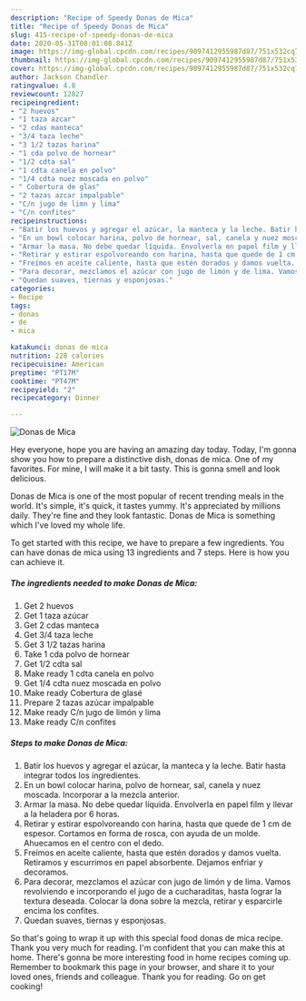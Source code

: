 ```yaml
---
description: "Recipe of Speedy Donas de Mica"
title: "Recipe of Speedy Donas de Mica"
slug: 415-recipe-of-speedy-donas-de-mica
date: 2020-05-31T08:01:08.841Z
image: https://img-global.cpcdn.com/recipes/9097412955987d87/751x532cq70/donas-de-mica-foto-principal.jpg
thumbnail: https://img-global.cpcdn.com/recipes/9097412955987d87/751x532cq70/donas-de-mica-foto-principal.jpg
cover: https://img-global.cpcdn.com/recipes/9097412955987d87/751x532cq70/donas-de-mica-foto-principal.jpg
author: Jackson Chandler
ratingvalue: 4.8
reviewcount: 12827
recipeingredient:
- "2 huevos"
- "1 taza azcar"
- "2 cdas manteca"
- "3/4 taza leche"
- "3 1/2 tazas harina"
- "1 cda polvo de hornear"
- "1/2 cdta sal"
- "1 cdta canela en polvo"
- "1/4 cdta nuez moscada en polvo"
- " Cobertura de glas"
- "2 tazas azcar impalpable"
- "C/n jugo de limn y lima"
- "C/n confites"
recipeinstructions:
- "Batir los huevos y agregar el azúcar, la manteca y la leche. Batir hasta integrar todos los ingredientes."
- "En un bowl colocar harina, polvo de hornear, sal, canela y nuez moscada. Incorporar a la mezcla anterior."
- "Armar la masa. No debe quedar líquida. Envolverla en papel film y llevar a la heladera por 6 horas."
- "Retirar y estirar espolvoreando con harina, hasta que quede de 1 cm de espesor. Cortamos en forma de rosca, con ayuda de un molde. Ahuecamos en el centro con el dedo."
- "Freímos en aceite caliente, hasta que estén dorados y damos vuelta. Retiramos y escurrimos en papel absorbente. Dejamos enfriar y decoramos."
- "Para decorar, mezclamos el azúcar con jugo de limón y de lima. Vamos revolviendo e incorporando el jugo de a cucharaditas, hasta lograr la textura deseada. Colocar la dona sobre la mezcla, retirar y esparcirle encima los confites."
- "Quedan suaves, tiernas y esponjosas."
categories:
- Recipe
tags:
- donas
- de
- mica

katakunci: donas de mica 
nutrition: 228 calories
recipecuisine: American
preptime: "PT17M"
cooktime: "PT47M"
recipeyield: "2"
recipecategory: Dinner

---
```



![Donas de Mica](https://img-global.cpcdn.com/recipes/9097412955987d87/751x532cq70/donas-de-mica-foto-principal.jpg)

Hey everyone, hope you are having an amazing day today. Today, I'm gonna show you how to prepare a distinctive dish, donas de mica. One of my favorites. For mine, I will make it a bit tasty. This is gonna smell and look delicious.

Donas de Mica is one of the most popular of recent trending meals in the world. It's simple, it's quick, it tastes yummy. It's appreciated by millions daily. They're fine and they look fantastic. Donas de Mica is something which I've loved my whole life.




To get started with this recipe, we have to prepare a few ingredients. You can have donas de mica using 13 ingredients and 7 steps. Here is how you can achieve it.

<!--inarticleads1-->

##### The ingredients needed to make Donas de Mica:

1. Get 2 huevos
1. Get 1 taza azúcar
1. Get 2 cdas manteca
1. Get 3/4 taza leche
1. Get 3 1/2 tazas harina
1. Take 1 cda polvo de hornear
1. Get 1/2 cdta sal
1. Make ready 1 cdta canela en polvo
1. Get 1/4 cdta nuez moscada en polvo
1. Make ready  Cobertura de glasé
1. Prepare 2 tazas azúcar impalpable
1. Make ready C/n jugo de limón y lima
1. Make ready C/n confites




<!--inarticleads2-->

##### Steps to make Donas de Mica:

1. Batir los huevos y agregar el azúcar, la manteca y la leche. Batir hasta integrar todos los ingredientes.
1. En un bowl colocar harina, polvo de hornear, sal, canela y nuez moscada. Incorporar a la mezcla anterior.
1. Armar la masa. No debe quedar líquida. Envolverla en papel film y llevar a la heladera por 6 horas.
1. Retirar y estirar espolvoreando con harina, hasta que quede de 1 cm de espesor. Cortamos en forma de rosca, con ayuda de un molde. Ahuecamos en el centro con el dedo.
1. Freímos en aceite caliente, hasta que estén dorados y damos vuelta. Retiramos y escurrimos en papel absorbente. Dejamos enfriar y decoramos.
1. Para decorar, mezclamos el azúcar con jugo de limón y de lima. Vamos revolviendo e incorporando el jugo de a cucharaditas, hasta lograr la textura deseada. Colocar la dona sobre la mezcla, retirar y esparcirle encima los confites.
1. Quedan suaves, tiernas y esponjosas.




So that's going to wrap it up with this special food donas de mica recipe. Thank you very much for reading. I'm confident that you can make this at home. There's gonna be more interesting food in home recipes coming up. Remember to bookmark this page in your browser, and share it to your loved ones, friends and colleague. Thank you for reading. Go on get cooking!
